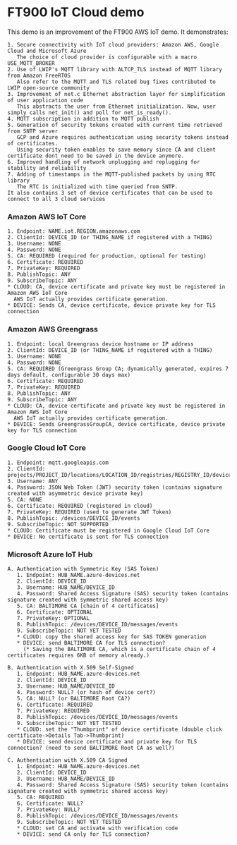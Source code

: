 # FT900 IoT Cloud demo


This demo is an improvement of the FT900 AWS IoT demo. It demonstrates:

    1. Secure connectivity with IoT cloud providers: Amazon AWS, Google Cloud and Microsoft Azure
       The choice of cloud provider is configurable with a macro USE_MQTT_BROKER
    2. Use of LWIP's MQTT library with ALTCP_TLS instead of MQTT library from Amazon FreeRTOS
       Also refer to the MQTT and TLS related bug fixes contributed to LWIP open-source community 
    3. Improvement of net.c Ethernet abstraction layer for simplification of user application code
       This abstracts the user from Ethernet initialization. Now, user simply calls net_init() and poll for net_is_ready().
    4. MQTT subscription in addition to MQTT publish
    5. Generation of security tokens created with current time retrieved from SNTP server
       GCP and Azure requires authentication using security tokens instead of certificates.
       Using security token enables to save memory since CA and client certificate dont need to be saved in the device anymore.
    6. Improved handling of network unplugging and replugging for stability and reliability
    7. Adding of timestamps in the MQTT-published packets by using RTC library 
       The RTC is initialized with time queried from SNTP.
    It also contains 3 set of device certificates that can be used to connect to all 3 cloud services


### Amazon AWS IoT Core
    1. Endpoint: NAME.iot.REGION.amazonaws.com
    2. ClientId: DEVICE_ID (or THING_NAME if registered with a THING)
    3. Username: NONE
    4. Password: NONE
    5. CA: REQUIRED (required for production, optional for testing)
    6. Certificate: REQUIRED
    7. PrivateKey: REQUIRED
    8. PublishTopic: ANY
    9. SubscribeTopic: ANY
    * CLOUD: CA, device certificate and private key must be registered in Amazon AWS IoT Core
      AWS IoT actually provides certificate generation.
    * DEVICE: Sends CA, device certificate, device private key for TLS connection

### Amazon AWS Greengrass
    1. Endpoint: local Greengrass device hostname or IP address
    2. ClientId: DEVICE_ID (or THING_NAME if registered with a THING)
    3. Username: NONE
    4. Password: NONE
    5. CA: REQUIRED (Greengrass Group CA; dynamically generated, expires 7 days default, configurable 30 days max)
    6. Certificate: REQUIRED
    7. PrivateKey: REQUIRED
    8. PublishTopic: ANY
    9. SubscribeTopic: ANY
    * CLOUD: CA, device certificate and private key must be registered in Amazon AWS IoT Core
      AWS IoT actually provides certificate generation.
    * DEVICE: Sends GreengrassGroupCA, device certificate, device private key for TLS connection
    
### Google Cloud IoT Core
    1. Endpoint: mqtt.googleapis.com
    2. ClientId: projects/PROJECT_ID/locations/LOCATION_ID/registries/REGISTRY_ID/devices/DEVICE_ID
    3. Username: ANY
    4. Password: JSON Web Token (JWT) security token (contains signature created with asymmetric device private key)
    5. CA: NONE
    6. Certificate: REQUIRED (registered in cloud)
    7. PrivateKey: REQUIRED (used to generate JWT Token)
    8. PublishTopic: /devices/DEVICE_ID/events
    9. SubscribeTopic: NOT SUPPORTED
    * CLOUD: Certificate must be registered in Google Cloud IoT Core
    * DEVICE: No certificate is sent for TLS connection
    
### Microsoft Azure IoT Hub
    A. Authentication with Symmetric Key (SAS Token)
       1. Endpoint: HUB_NAME.azure-devices.net
       2. ClientId: DEVICE_ID
       3. Username: HUB_NAME/DEVICE_ID
       4. Password: Shared Access Signature (SAS) security token (contains signature created with symmetric shared access key)
       5. CA: BALTIMORE CA [chain of 4 certificates]
       6. Certificate: OPTIONAL
       7. PrivateKey: OPTIONAL
       8. PublishTopic: /devices/DEVICE_ID/messages/events
       9. SubscribeTopic: NOT YET TESTED
       * CLOUD: copy the shared access key for SAS TOKEN generation
       * DEVICE: send BALTIMORE CA for TLS connection?
         (* Saving the BALTIMORE CA, which is a certificate chain of 4 certificates requires 6KB of memory already.)
         
    B. Authentication with X.509 Self-Signed
       1. Endpoint: HUB_NAME.azure-devices.net
       2. ClientId: DEVICE_ID
       3. Username: HUB_NAME/DEVICE_ID
       4. Password: NULL? (or hash of device cert?)
       5. CA: NULL? (or BALTIMORE Root CA?)
       6. Certificate: REQUIRED
       7. PrivateKey: REQUIRED
       8. PublishTopic: /devices/DEVICE_ID/messages/events
       9. SubscribeTopic: NOT YET TESTED
       * CLOUD: set the "Thumbprint" of device certificate (double click certificate->Details Tab->Thumbprint)
       * DEVICE: send device certificate and private key for TLS connection? (need to send BALTIMORE Root CA as well?)
       
    C. Authentication with X.509 CA Signed
       1. Endpoint: HUB_NAME.azure-devices.net
       2. ClientId: DEVICE_ID
       3. Username: HUB_NAME/DEVICE_ID
       4. Password: Shared Access Signature (SAS) security token (contains signature created with symmetric shared access key)
       5. CA: REQUIRED
       6. Certificate: NULL?
       7. PrivateKey: NULL?
       8. PublishTopic: /devices/DEVICE_ID/messages/events
       9. SubscribeTopic: NOT YET TESTED
       * CLOUD: set CA and activate with verification code
       * DEVICE: send CA only for TLS connection?
       
       
  

